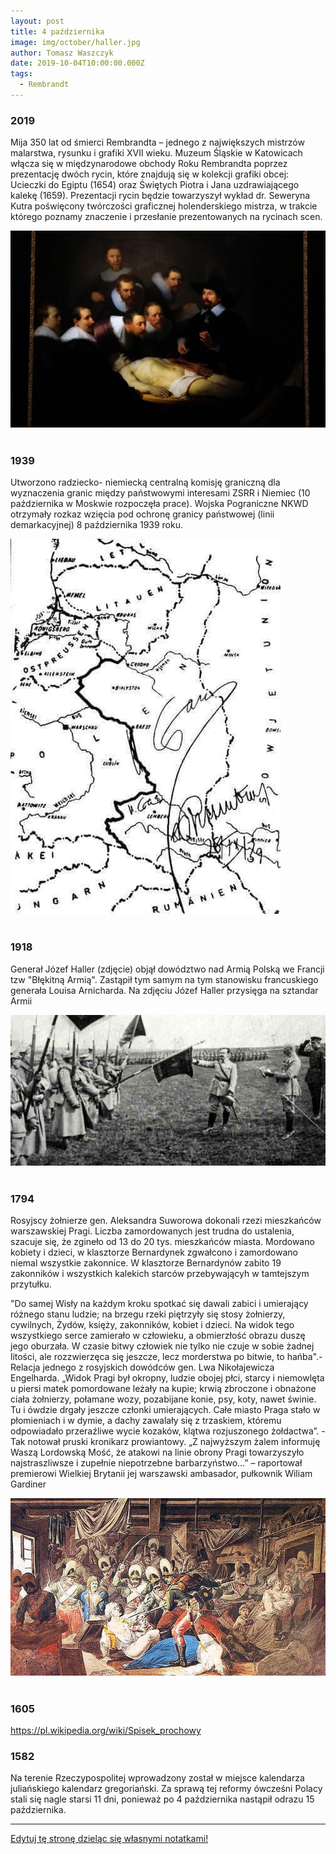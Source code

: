 ```yaml
---
layout: post
title: 4 października
image: img/october/haller.jpg
author: Tomasz Waszczyk
date: 2019-10-04T10:00:00.000Z
tags:
  - Rembrandt
---
```


### 2019

Mija 350 lat od śmierci Rembrandta – jednego z największych mistrzów malarstwa, rysunku i grafiki XVII wieku. Muzeum Śląskie w Katowicach włącza się w międzynarodowe obchody Roku Rembrandta poprzez prezentację dwóch rycin, które znajdują się w kolekcji grafiki obcej: Ucieczki do Egiptu (1654) oraz Świętych Piotra i Jana uzdrawiającego kalekę (1659). Prezentacji rycin będzie towarzyszył wykład dr. Seweryna Kutra poświęcony twórczości graficznej holenderskiego mistrza, w trakcie którego poznamy znaczenie i przesłanie prezentowanych na rycinach scen.

<img src="./img/october/The-Anatomy-Lesson-of-Dr.-Nicolaes-Tulp-by-Rembrandt.jpg"><br><br>

### 1939

Utworzono radziecko- niemiecką centralną komisję graniczną dla wyznaczenia granic między państwowymi interesami ZSRR i Niemiec (10 października w Moskwie rozpoczęła prace). Wojska Pograniczne NKWD otrzymały rozkaz wzięcia pod ochronę granicy państwowej (linii demarkacyjnej) 8 października 1939 roku.

<img src="./img/october/pogranicze.jpg"/><br><br>

### 1918

Generał Józef Haller (zdjęcie) objął dowództwo nad Armią Polską we Francji tzw "Błękitną Armią". Zastąpił tym samym na tym stanowisku francuskiego generała Louisa Arnicharda.
Na zdjęciu Józef Haller przysięga na sztandar Armii

<img src="./img/october/haller.jpg"/><br><br>

### 1794

Rosyjscy żołnierze gen. Aleksandra Suworowa dokonali rzezi mieszkańców warszawskiej Pragi. Liczba zamordowanych jest trudna do ustalenia, szacuje się, że zgineło od 13 do 20 tys. mieszkańców miasta. Mordowano kobiety i dzieci, w klasztorze Bernardynek zgwałcono i zamordowano niemal wszystkie zakonnice. W klasztorze Bernardynów zabito 19 zakonników i wszystkich kalekich starców przebywającyh w tamtejszym przytułku.

"Do samej Wisły na każdym kroku spotkać się dawali zabici i umierający różnego stanu ludzie; na brzegu rzeki piętrzyły się stosy żołnierzy, cywilnych, Żydów, księży, zakonników, kobiet i dzieci. Na widok tego wszystkiego serce zamierało w człowieku, a obmierzłość obrazu duszę jego oburzała. W czasie bitwy człowiek nie tylko nie czuje w sobie żadnej litości, ale rozzwierzęca się jeszcze, lecz morderstwa po bitwie, to hańba".- Relacja jednego z rosyjskich dowódców gen. Lwa Nikołajewicza Engelharda.
„Widok Pragi był okropny, ludzie obojej płci, starcy i niemowlęta u piersi matek pomordowane leżały na kupie; krwią zbroczone i obnażone ciała żołnierzy, połamane wozy, pozabijane konie, psy, koty, nawet świnie. Tu i ówdzie drgały jeszcze członki umierających. Całe miasto Praga stało w płomieniach i w dymie, a dachy zawalały się z trzaskiem, któremu odpowiadało przeraźliwe wycie kozaków, klątwa rozjuszonego żołdactwa”. -Tak notował pruski kronikarz prowiantowy.
„Z najwyższym żalem informuję Waszą Lordowską Mość, że atakowi na linie obrony Pragi towarzyszyło najstraszliwsze i zupełnie niepotrzebne barbarzyństwo...” – raportował premierowi Wielkiej Brytanii jej warszawski ambasador, pułkownik Wiliam Gardiner

<img src="./img/october/suworow1794.jpg"><br><br>

### 1605

https://pl.wikipedia.org/wiki/Spisek_prochowy

### 1582

Na terenie Rzeczypospolitej wprowadzony został w miejsce kalendarza juliańskiego kalendarz gregoriański. Za sprawą tej reformy ówcześni Polacy stali się nagle starsi 11 dni, ponieważ po 4 października nastąpił odrazu 15 października.

---

<a href="https://github.com/TomaszWaszczyk/historia.waszczyk.com/edit/master/src/content/october-4.md" target="_blank">Edytuj tę stronę dzieląc się własnymi notatkami!</a>
